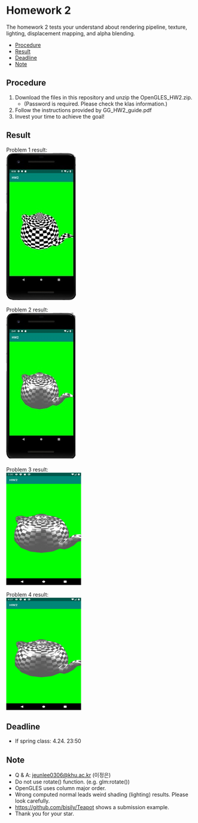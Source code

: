 # Homework 2
The homework 2 tests your understand about rendering pipeline, texture, lighting, displacement mapping, and alpha blending.  


* [Procedure](#procedure)
* [Result](#result)
* [Deadline](#deadline)
* [Note](#note)


## Procedure
1. Download the files in this repository and unzip the OpenGLES_HW2.zip. 
   - (Password is required. Please check the klas information.)
2. Follow the instructions provided by GG_HW2_guide.pdf
3. Invest your time to achieve the goal!

## Result
Problem 1 result: <br/>
![](img/hw2-1.jpg)

Problem 2 result: <br/>
![](img/hw2-2.jpg)

Problem 3 result: <br/>
<img src="img/hw2-3.gif" width="200" height="300">

Problem 4 result: <br/>
<img src="img/hw2-4.gif" width="200" height="300">

## Deadline
* If spring class: 4.24. 23:50

## Note
* Q & A: jeunlee0306@khu.ac.kr (이정은)
* Do not use rotate() function. (e.g. glm:rotate()) 
* OpenGLES uses column major order. 
* Wrong computed normal leads weird shading (lighting) results. Please look carefully. 
* https://github.com/bisily/Teapot shows a submission example. 
* Thank you for your star.
